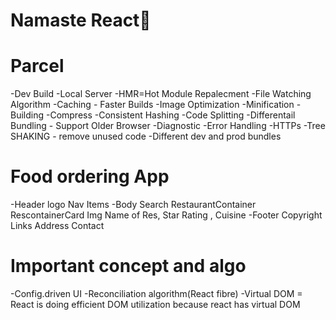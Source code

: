 # Namaste React🚀

# Parcel
-Dev Build
-Local Server
-HMR=Hot Module Repalecment
-File Watching Algorithm
-Caching - Faster Builds
-Image Optimization
-Minification
-Building
-Compress
-Consistent Hashing
-Code Splitting
-Differentail Bundling - Support Older Browser
-Diagnostic
-Error Handling
-HTTPs
-Tree SHAKING - remove unused code
-Different dev and prod bundles

# Food ordering App
-Header
   logo
   Nav Items
-Body
   Search
   RestaurantContainer
   RescontainerCard
   Img
   Name of Res, Star Rating , Cuisine
-Footer
    Copyright
    Links
    Address
    Contact
# Important concept and algo
-Config.driven UI
-Reconciliation algorithm(React fibre)
-Virtual DOM = React is doing efficient DOM utilization because react has virtual DOM 